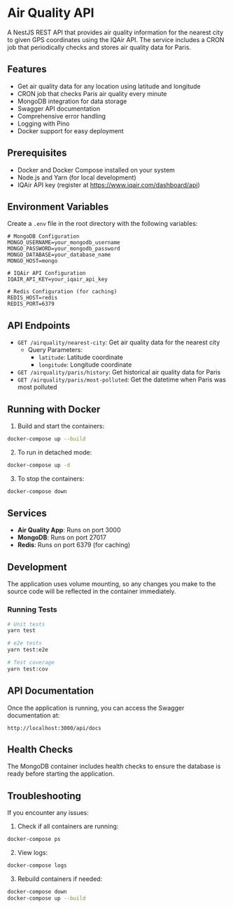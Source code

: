 # Air Quality API

A NestJS REST API that provides air quality information for the nearest city to given GPS coordinates using the IQAir API. The service includes a CRON job that periodically checks and stores air quality data for Paris.

## Features

- Get air quality data for any location using latitude and longitude
- CRON job that checks Paris air quality every minute
- MongoDB integration for data storage
- Swagger API documentation
- Comprehensive error handling
- Logging with Pino
- Docker support for easy deployment

## Prerequisites

- Docker and Docker Compose installed on your system
- Node.js and Yarn (for local development)
- IQAir API key (register at https://www.iqair.com/dashboard/api)

## Environment Variables

Create a `.env` file in the root directory with the following variables:

```env
# MongoDB Configuration
MONGO_USERNAME=your_mongodb_username
MONGO_PASSWORD=your_mongodb_password
MONGO_DATABASE=your_database_name
MONGO_HOST=mongo

# IQAir API Configuration
IQAIR_API_KEY=your_iqair_api_key

# Redis Configuration (for caching)
REDIS_HOST=redis
REDIS_PORT=6379
```

## API Endpoints

- `GET /airquality/nearest-city`: Get air quality data for the nearest city
  - Query Parameters:
    - `latitude`: Latitude coordinate
    - `longitude`: Longitude coordinate
- `GET /airquality/paris/history`: Get historical air quality data for Paris
- `GET /airquality/paris/most-polluted`: Get the datetime when Paris was most polluted

## Running with Docker

1. Build and start the containers:
```bash
docker-compose up --build
```

2. To run in detached mode:
```bash
docker-compose up -d
```

3. To stop the containers:
```bash
docker-compose down
```

## Services

- **Air Quality App**: Runs on port 3000
- **MongoDB**: Runs on port 27017
- **Redis**: Runs on port 6379 (for caching)

## Development

The application uses volume mounting, so any changes you make to the source code will be reflected in the container immediately.

### Running Tests

```bash
# Unit tests
yarn test

# e2e tests
yarn test:e2e

# Test coverage
yarn test:cov
```

## API Documentation

Once the application is running, you can access the Swagger documentation at:
```
http://localhost:3000/api/docs
```

## Health Checks

The MongoDB container includes health checks to ensure the database is ready before starting the application.

## Troubleshooting

If you encounter any issues:

1. Check if all containers are running:
```bash
docker-compose ps
```

2. View logs:
```bash
docker-compose logs
```

3. Rebuild containers if needed:
```bash
docker-compose down
docker-compose up --build
```